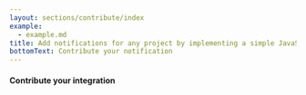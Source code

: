 ```yaml
---
layout: sections/contribute/index
example:
  - example.md
title: Add notifications for any project by implementing a simple JavaScript web3 class
bottomText: Contribute your notification
---
```


#### Contribute your integration